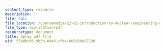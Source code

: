 ```yaml
---
content_type: resource
description: ''
file: null
file_location: /coursemedia/22-01-introduction-to-nuclear-engineering-and-ionizing-radiation-fall-2016/556dbcd59b3b0d40cfda600d20e57238_HSm76SpZl7o.pdf
file_type: application/pdf
resourcetype: Document
title: 3play pdf file
uid: 556dbcd5-9b3b-0d40-cfda-600d20e57238
---
```


